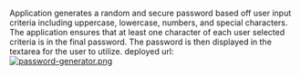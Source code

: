
Application generates a random and secure password based off user input criteria including uppercase, lowercase, numbers, and special characters.  The application ensures that at least one character of each user selected criteria is in the final password.  The password is then displayed in the textarea for the user to utilize.
deployed url:  
[![password-generator.png](https://i.postimg.cc/pTRy7SZ6/password-generator.png)](https://postimg.cc/bGVzS34x)
